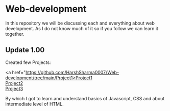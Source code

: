 # Web-development
In this repository we will be discussing each and everything about web development.
As I do not know much of it so if you follow we can learn it together.

## Update 1.00
Created few Projects:

<a href="https://github.com/HarshSharma0007/Web-development/tree/main/Project1>Project1</a><br>
<a href="https://github.com/HarshSharma0007/Web-development/tree/main/Project2">Project2</a><br>
<a href="https://github.com/HarshSharma0007/Web-development/tree/main/Project3">Project3</a><br>

By which I got to learn and understand basics of Javascript, CSS and about intermediate level of HTML. 
